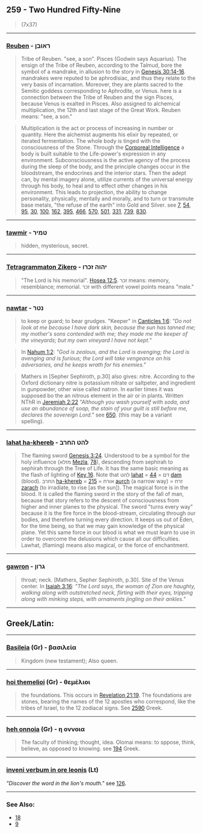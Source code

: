 ## 259 - Two Hundred Fifty-Nine
> (7x37)

---

### [Reuben](/keys/RAVBN) - ראובן
> Tribe of Reuben. "see, a son". Pisces (Godwin says Aquarius). The ensign of the Tribe of Reuben, according to the Talmud, bore the symbol of a mandrake, in allusion to the story in [Genesis 30:14-16](http://biblehub.com/genesis/30-14.htm). mandrakes were reputed to be aphrodisiac, and thus they relate to the very basis of incarnation. Moreover, they are plants sacred to the Semitic goddess corresponding to Aphrodite, or Venus. here is a connection between the Tribe of Reuben and the sign Pisces, because Venus is exalted in Pisces. Also assigned to alchemical multiplication, the 12th and last stage of the Great Work. Reuben means: "see, a son."

> Multiplication is the act or process of increasing in number or quantity. Here the alchemist augments his elixir by repeated, or iterated fermentation. The whole body is tinged with the consciousness of the Stone. Through the [Corporeal Intelligence](29) a body is built suitable to the Life-power's expression in any environment. Subconsciousness is the active agency of the process during the sleep of the body, and the principle changes occur in the bloodstream, the endocrines and the interior stars. Then the adept can, by mental imagery alone, utilize currents of the universal energy through his body, to heal and to effect other changes in his environment. This leads to projection, the ability to change personality, physically, mentally and morally, and to turn or transmute base metals, "the refuse of the earth" into Gold and Silver. see [7](7), [54](54), [95](95), [30](30), [100](100), [162](162), [395](395), [466](466), [570](570), [501](501), [331](331), [739](739), [830](830).

---

### [tawmir](/keys/TMIR) - טמיר
> hidden, mysterious, secret.

---

### [Tetragrammaton Zikero](/keys/IHVH.ZKRV) - יהוה זכרו
> "The Lord is his memorial". [Hosea 12:5](http://biblehub.com/hosea/12-5.htm). זכר means: memory, resemblance; memorial. זכר with different vowel points means "male."

---

### [nawtar](/keys/NTR) - נטר
> to keep or guard; to bear grudges. "Keeper" in [Canticles 1:6](http://biblehub.com/songs/1-6.htm): *"Do not look at me because I have dark skin, because the sun has tanned me; my mother's sons contended with me; they made me the keeper of the vineyards; but my own vineyard I have not kept."*

> In [Nahum 1:2](http://biblehub.com/nahum/1-2.htm): *"God is zealous, and the Lord is avenging; the Lord is avenging and is furious; the Lord will take vengeance on his adversaries, and he keeps wrath for his enemies."*

> Mathers in [Sepher Sephiroth, p.30] also gives: nitre. According to the Oxford dictionary nitre is potassium nitrate or saltpeter, and ingredient in gunpowder, other wise called natron. In earlier times it was supposed bo the an nitrous element in the air or in plants. Written NThR in [Jeremiah 2:22](http://biblehub.com/jeremiah/2-22.htm) *"Although you wash yourself with soda, and use an abundance of soap, the stain of your guilt is still before me, declares the sovereign Lord."* see [650](650). (this may be a variant spelling).

---

### [lahat ha-khereb](/keys/LHT.HChRB) - להט החרב
> The flaming sword [Genesis 3:24](http://biblehub.com/genesis/3-24.htm). Understood to be a symbol for the holy influence (מזלא [Mezla](/MZLA), [78](78)), descending from sephirah to sephirah through the Tree of Life. It has the same basic meaning as the flash of lighting of [Key 16](16). Note that להט [lahat](/keys/LHT) = [44](44) = דם [dam](/keys/DM) (blood). החרב [ha-khereb](/keys/HChRB) = [215](215) = אורח [aurch](/keys/AVRCh) (a narrow way) = זרח [zarach](/keys/ZRCh) (to irradiate, to rise [as the sun]). The magical force is in the blood. It is called the flaming sword in the story of the fall of man, because that story refers to the descent of consciousness from higher and inner planes to the physical. The sword "turns every way" because it is the fire force in the blood-stream, circulating through our bodies, and therefore turning every direction. It keeps us out of Eden, for the time being, so that we may gain knowledge of the physical plane. Yet this same force in our blood is what we must learn to use in order to overcome the delusions which cause all our difficulties. Lawhat, (flaming) means also magical, or the force of enchantment.

---

### [gawron](/keys/GRVN) - גרון
> throat; neck. [Mathers, Sepher Sephiroth, p.30]. Site of the Venus center. In [Isaiah 3:16](http://biblehub.com/isaiah/3-16.htm): *"The Lord says, the woman of Zion are haughty, walking along with outstretched neck, flirting with their eyes, tripping along with minking steps, with ornaments jingling on their ankles."*

---

## Greek/Latin:

---

### [Basileia](/greek?word=basileia) (Gr) - βασιλεία
> Kingdom (new testament); Also queen.

---

### [hoi themelioi](/greek?word=oi+themelioi) (Gr) - θεμέλιοι
> the foundations. This occurs in [Revelation 21:19](http://biblehub.com/revelation/21-19.htm). The foundations are stones, bearing the names of the 12 apostles who correspond, like the tribes of Israel, to the 12 zodiacal signs. See [2590](2590) Greek.

---

### [heh onnoia](/greek?word=h+onnoia) (Gr) - η οννοια
> The faculty of thinking; thought, idea. Olomai means: to sppose, think, believe, as opposed to knowing. see [194](194) Greek.

---

### [inveni verbum in ore leonis](/latin?word=inveni+verbum+in+ore+leonis) (Lt)
*"Discover the word in the lion's mouth."* see [126](126).

---

### See Also:

- [18](18)
- [9](9)